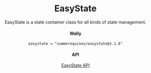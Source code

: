 <div align="center">

# EasyState
EasyState is a state container class for all kinds of state management.

#### Wally
`easystate = "summerequinox/easystate@1.1.6"`

#### API
[EasyState API](https://summerequinox.github.io/EasyState/)

</div>
